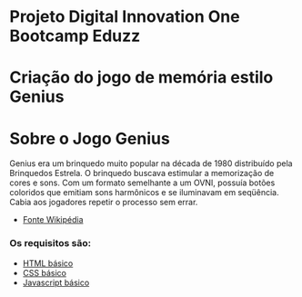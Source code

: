 # Projeto Digital Innovation One Bootcamp Eduzz
# Criação do jogo de memória estilo Genius

# Sobre o Jogo Genius

Genius era um brinquedo muito popular na década de 1980 distribuído pela Brinquedos Estrela.
O brinquedo buscava estimular a memorização de cores e sons. 
Com um formato semelhante a um OVNI, possuía botões coloridos que emitiam sons harmônicos e se iluminavam em seqüência.
Cabia aos jogadores repetir o processo sem errar.

* [Fonte Wikipédia](https://pt.wikipedia.org/wiki/Genius_(jogo))


### Os requisitos são:

* [HTML básico](https://www.w3schools.com/html/)
* [CSS básico](https://developer.mozilla.org/pt-BR/docs/Web/CSS)
* [Javascript básico](https://developer.mozilla.org/pt-BR/docs/Web/JavaScript)
 
